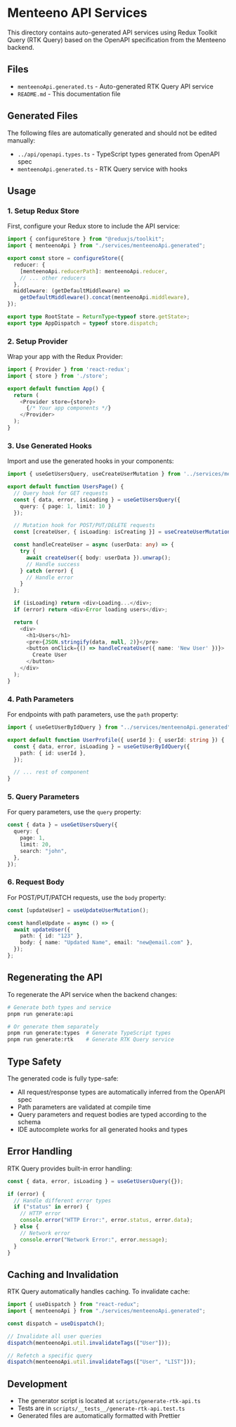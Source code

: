 # Menteeno API Services

This directory contains auto-generated API services using Redux Toolkit Query (RTK Query) based on the OpenAPI specification from the Menteeno backend.

## Files

- `menteenoApi.generated.ts` - Auto-generated RTK Query API service
- `README.md` - This documentation file

## Generated Files

The following files are automatically generated and should not be edited manually:

- `../api/openapi.types.ts` - TypeScript types generated from OpenAPI spec
- `menteenoApi.generated.ts` - RTK Query service with hooks

## Usage

### 1. Setup Redux Store

First, configure your Redux store to include the API service:

```typescript
import { configureStore } from "@reduxjs/toolkit";
import { menteenoApi } from "./services/menteenoApi.generated";

export const store = configureStore({
  reducer: {
    [menteenoApi.reducerPath]: menteenoApi.reducer,
    // ... other reducers
  },
  middleware: (getDefaultMiddleware) =>
    getDefaultMiddleware().concat(menteenoApi.middleware),
});

export type RootState = ReturnType<typeof store.getState>;
export type AppDispatch = typeof store.dispatch;
```

### 2. Setup Provider

Wrap your app with the Redux Provider:

```typescript
import { Provider } from 'react-redux';
import { store } from './store';

export default function App() {
  return (
    <Provider store={store}>
      {/* Your app components */}
    </Provider>
  );
}
```

### 3. Use Generated Hooks

Import and use the generated hooks in your components:

```typescript
import { useGetUsersQuery, useCreateUserMutation } from '../services/menteenoApi.generated';

export default function UsersPage() {
  // Query hook for GET requests
  const { data, error, isLoading } = useGetUsersQuery({
    query: { page: 1, limit: 10 }
  });

  // Mutation hook for POST/PUT/DELETE requests
  const [createUser, { isLoading: isCreating }] = useCreateUserMutation();

  const handleCreateUser = async (userData: any) => {
    try {
      await createUser({ body: userData }).unwrap();
      // Handle success
    } catch (error) {
      // Handle error
    }
  };

  if (isLoading) return <div>Loading...</div>;
  if (error) return <div>Error loading users</div>;

  return (
    <div>
      <h1>Users</h1>
      <pre>{JSON.stringify(data, null, 2)}</pre>
      <button onClick={() => handleCreateUser({ name: 'New User' })}>
        Create User
      </button>
    </div>
  );
}
```

### 4. Path Parameters

For endpoints with path parameters, use the `path` property:

```typescript
import { useGetUserByIdQuery } from "../services/menteenoApi.generated";

export default function UserProfile({ userId }: { userId: string }) {
  const { data, error, isLoading } = useGetUserByIdQuery({
    path: { id: userId },
  });

  // ... rest of component
}
```

### 5. Query Parameters

For query parameters, use the `query` property:

```typescript
const { data } = useGetUsersQuery({
  query: {
    page: 1,
    limit: 20,
    search: "john",
  },
});
```

### 6. Request Body

For POST/PUT/PATCH requests, use the `body` property:

```typescript
const [updateUser] = useUpdateUserMutation();

const handleUpdate = async () => {
  await updateUser({
    path: { id: "123" },
    body: { name: "Updated Name", email: "new@email.com" },
  });
};
```

## Regenerating the API

To regenerate the API service when the backend changes:

```bash
# Generate both types and service
pnpm run generate:api

# Or generate them separately
pnpm run generate:types  # Generate TypeScript types
pnpm run generate:rtk    # Generate RTK Query service
```

## Type Safety

The generated code is fully type-safe:

- All request/response types are automatically inferred from the OpenAPI spec
- Path parameters are validated at compile time
- Query parameters and request bodies are typed according to the schema
- IDE autocomplete works for all generated hooks and types

## Error Handling

RTK Query provides built-in error handling:

```typescript
const { data, error, isLoading } = useGetUsersQuery({});

if (error) {
  // Handle different error types
  if ("status" in error) {
    // HTTP error
    console.error("HTTP Error:", error.status, error.data);
  } else {
    // Network error
    console.error("Network Error:", error.message);
  }
}
```

## Caching and Invalidation

RTK Query automatically handles caching. To invalidate cache:

```typescript
import { useDispatch } from "react-redux";
import { menteenoApi } from "./services/menteenoApi.generated";

const dispatch = useDispatch();

// Invalidate all user queries
dispatch(menteenoApi.util.invalidateTags(["User"]));

// Refetch a specific query
dispatch(menteenoApi.util.invalidateTags(["User", "LIST"]));
```

## Development

- The generator script is located at `scripts/generate-rtk-api.ts`
- Tests are in `scripts/__tests__/generate-rtk-api.test.ts`
- Generated files are automatically formatted with Prettier

